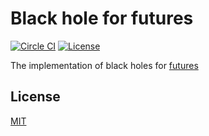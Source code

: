 # Black hole for futures

[![Circle CI](https://img.shields.io/circleci/project/github/raviqqe/futures-black-hole.svg?style=flat-square)](https://circleci.com/gh/raviqqe/futures-black-hole)
[![License](https://img.shields.io/github/license/raviqqe/futures-black-hole.svg?style=flat-square)](https://opensource.org/licenses/MIT)

The implementation of black holes for [futures](https://github.com/alexcrichton/futures-rs)

## License

[MIT](LICENSE)
